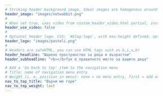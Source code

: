 ```yaml
---
# Striking header background image, Ideal images are homogenous around the centre and contrasting to the text. Non-ideal images can use `title_guard`
header_image: "images/notwabbit.png"
#
# When set true, uses video from custom_header_video.html partial, instead of header_image
header_use_video: false
#
# Optional header logo. CSS: `#blog-logo`, with max-height defined, optimize to prevent scaling
header_logo: "images/pasteli.png"
#
# Headers are safeHTML, you can use HTML tags such as b,i,u,br
header_headline: "Шарено пространство за деца и възрастни"
header_subheadline: "<b></b>Тук е правилното място за вашите деца"

# Add a 'Go back to top' item to the navigation menu
# Title: name of navigation menu entry
# Weight (i. e. position in menu): none = no menu entry, first = add as first entry, last = ad as last entry
nav_to_top_title: "Върни ме горе"
nav_to_top_weight: last
---
```


